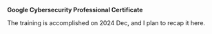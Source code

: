 **Google Cybersecurity Professional Certificate**

The training is accomplished on 2024 Dec, and I plan to recap it here. 
